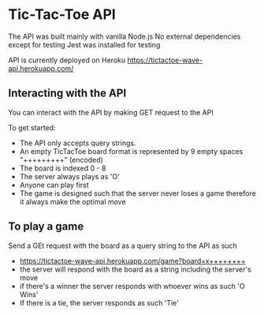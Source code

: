 # Tic-Tac-Toe API

The API was built mainly with vanilla Node.js
No external dependencies except for testing
Jest was installed for testing

API is currently deployed on Heroku https://tictactoe-wave-api.herokuapp.com/

## Interacting with the API

You can interact with the API by making GET request to the API

To get started:

- The API only accepts query strings.
- An empty TicTacToe board format is represented by 9 empty spaces "+++++++++" (encoded)
- The board is indexed 0 - 8
- The server always plays as 'O'
- Anyone can play first
- The game is designed such that the server never loses a game therefore it always make the optimal move

## To play a game
Send a GEt request with the board as a query string to the API as such
 - https://tictactoe-wave-api.herokuapp.com/game?board=x++++++++
 - the server will respond with the board as a string including the server's move
 - if there's a winner the server responds with whoever wins as such 'O Wins'
 - If there is a tie, the server responds as such 'Tie'
